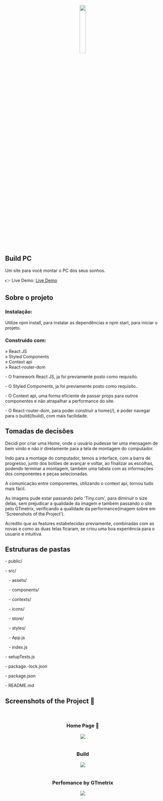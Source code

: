 <div align='center'><img style="width:20%" src='https://github.com/Arthur-Cyberpunk/build_pc/assets/72763456/427eaa30-454c-4b9b-b140-4a4368365c53'/></div>

<h2>Build PC</h2>

  <p>Um site para você  montar o PC dos seus sonhos.</p>

👉 Live Demo: <a href='https://build-pc-alpha.vercel.app/build'>Live Demo</a>

<h2>Sobre o projeto</h2>

<h3>Instalação:</h3>

<p>Utilize npm install, para instalar as dependências e npm start, para iniciar o projeto.</p>

<h3>Construido com:</h3>

» React JS <br>
» Styled Components <br>
» Context api <br>
» React-router-dom

<p>- O framework React JS, ja foi previamente posto como requisito.</p>
<p>- O Styled Components, ja foi previamente posto como requisito..</p>
<p>- O Context api, uma forma eficiente de passar props para outros componentes e não atrapalhar a performance do site.</p>
<p>- O React-router-dom, para poder construir a home(/), e poder navegar para o build(/build), com mais facilidade.</p>

<h2>Tomadas de decisões</h2>

<p>Decidi por criar uma Home, onde o usuário pudesse ter uma mensagem de bem vindo e não ir diretamente para a tela de montagem do computador.</p>

<p>Indo para a montage do computador, temos a interface, com a barra de progresso, junto dos botões de avançar e voltar, ao finalizar as escolhas, podendo terminar a montagem, também uma tabela com as informações dos componentes e peças selecionadas.</p>

<p>A comunicação entre componentes, utilizando o context api, tornou tudo mais fácil.</p>

<p>As imagens pude estar passando pelo 'Tiny.com', para diminuir o size delas, sem prejudicar a qualidade da imagem e tambem passando o site pelo GTmetrix, verificando a qualidade da performance(imagem sobre em 'Screenshots of the Project').</p>

<p>Acredito que as features estabelecidas previamente, combinadas com as novas e como as duas telas ficaram, se criou uma boa experiência para o usuario e intuitiva.</p>

<h2>Estruturas de pastas</h2>

<p>- public/</p>
<p>- src/ </p>
<p>&nbsp &nbsp- assets/ </p>
<p>&nbsp &nbsp- components/ </p>
<p>&nbsp &nbsp- contexts/ </p>
<p> &nbsp &nbsp- icons/ </p>
<p>&nbsp &nbsp- store/ </p>
<p>&nbsp &nbsp- styles/ </p>
<p>&nbsp &nbsp- App.js </p>
<p>&nbsp &nbsp- index.js </p>
<p>- setupTests.js </p>
<p>- package.-lock.json </p>
<p>- package.json </p>
<p>- README.md </p>

<h2>Screenshots of the Project 📸</h2>
<br>
<h3 align='center'>Home Page 🏡</h3>

<div align='center'>
<img src='https://github.com/Arthur-Cyberpunk/build_pc/assets/72763456/5075bdcb-a6c7-4afc-b3d9-2bcc9bf58792'/>

</div>

<br>
<h3 align='center'>Build</h3>

<div align='center'>
<img src='https://github.com/Arthur-Cyberpunk/build_pc/assets/72763456/c7a1d181-7012-4dbe-9f2d-e76a7e18392a'/>

</div>

<br>
<h3 align='center'>Perfomance by GTmetrix</h3>

<div align='center'>
<img src='https://github.com/Arthur-Cyberpunk/build_pc/assets/72763456/f9e0a1f5-271c-43ee-9f45-d6a555e946bf'/>

</div>
